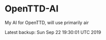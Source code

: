 # OpenTTD-AI
My AI for OpenTTD, will use primarily air

Latest backup: Sun Sep 22 19:30:01 UTC 2019
